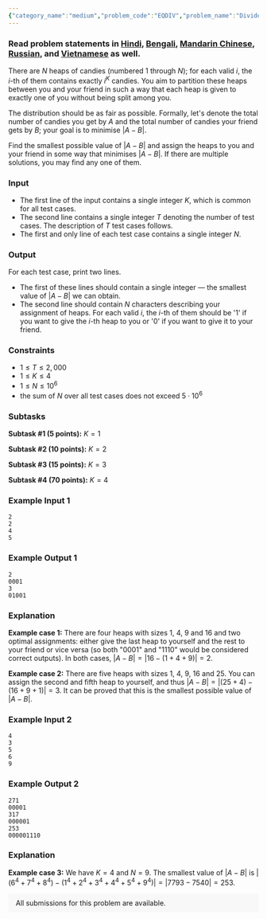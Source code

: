 ```yaml
---
{"category_name":"medium","problem_code":"EQDIV","problem_name":"Divide Candies","problemComponents":{"constraints":"","constraintsState":false,"subtasks":"","subtasksState":false,"inputFormat":"","inputFormatState":false,"outputFormat":"","outputFormatState":false,"sampleTestCases":{}},"video_editorial_url":"","languages_supported":{"0":"CPP14","1":"C","2":"JAVA","3":"PYTH 3.6","4":"CPP17","5":"PYTH","6":"PYP3","7":"CS2","8":"ADA","9":"PYPY","10":"TEXT","11":"PAS fpc","12":"NODEJS","13":"RUBY","14":"PHP","15":"GO","16":"HASK","17":"TCL","18":"PERL","19":"SCALA","20":"LUA","21":"kotlin","22":"BASH","23":"JS","24":"LISP sbcl","25":"rust","26":"PAS gpc","27":"BF","28":"CLOJ","29":"R","30":"D","31":"CAML","32":"FORT","33":"ASM","34":"swift","35":"FS","36":"WSPC","37":"LISP clisp","38":"SQL","39":"SCM guile","40":"PERL6","41":"ERL","42":"CLPS","43":"ICK","44":"NICE","45":"PRLG","46":"ICON","47":"COB","48":"SCM chicken","49":"PIKE","50":"SCM qobi","51":"ST","52":"SQLQ","53":"NEM"},"max_timelimit":2,"source_sizelimit":50000,"problem_author":"bohdan","problem_tester":"","date_added":"8-08-2020","tags":{"0":"bitset","1":"bohdan","2":"bohdan","3":"dynamic","4":"observation","5":"sept20"},"problem_difficulty_level":"Medium","best_tag":"Dynamic Programming","editorial_url":"https://discuss.codechef.com/problems/EQDIV","time":{"view_start_date":1600075802,"submit_start_date":1600075802,"visible_start_date":1600075802,"end_date":1735669800},"is_direct_submittable":false,"problemDiscussURL":"https://discuss.codechef.com/search?q=EQDIV","is_proctored":false,"visitedContests":{},"layout":"problem"}
---
```

### Read problem statements in [Hindi](https://www.codechef.com/download/translated/SEPT20/hindi/EQDIV.pdf), [Bengali](https://www.codechef.com/download/translated/SEPT20/bengali/EQDIV.pdf), [Mandarin Chinese](https://www.codechef.com/download/translated/SEPT20/mandarin/EQDIV.pdf), [Russian](https://www.codechef.com/download/translated/SEPT20/russian/EQDIV.pdf), and [Vietnamese](https://www.codechef.com/download/translated/SEPT20/vietnamese/EQDIV.pdf) as well.

There are $N$ heaps of candies (numbered $1$ through $N$); for each valid $i$, the $i$-th of them contains exactly $i^K$ candies. You aim to partition these heaps between you and your friend in such a way that each heap is given to exactly one of you without being split among you.

The distribution should be as fair as possible. Formally, let's denote the total number of candies you get by $A$ and the total number of candies your friend gets by $B$; your goal is to minimise $|A-B|$.

Find the smallest possible value of $|A-B|$ and assign the heaps to you and your friend in some way that minimises $|A-B|$. If there are multiple solutions, you may find any one of them.

### Input
- The first line of the input contains a single integer $K$, which is common for all test cases.
- The second line contains a single integer $T$ denoting the number of test cases. The description of $T$ test cases follows.
- The first and only line of each test case contains a single integer $N$.

### Output
For each test case, print two lines.
- The first of these lines should contain a single integer ― the smallest value of $|A-B|$ we can obtain.
- The second line should contain $N$ characters describing your assignment of heaps. For each valid $i$, the $i$-th of them should be '1' if you want to give the $i$-th heap to you or '0' if you want to give it to your friend.

### Constraints 
- $1 \le T \le 2,000$
- $1 \le K \le 4$
- $1 \le N \le 10^6$
- the sum of $N$ over all test cases does not exceed $5 \cdot 10^6$

### Subtasks
**Subtask #1 (5 points):** $K = 1$

**Subtask #2 (10 points):** $K = 2$

**Subtask #3 (15 points):** $K = 3$

**Subtask #4 (70 points):** $K = 4$

### Example Input 1
```
2
2
4
5
```

### Example Output 1
```
2
0001
3
01001
```

### Explanation
**Example case 1:** There are four heaps with sizes $1$, $4$, $9$ and $16$ and two optimal assignments: either give the last heap to yourself and the rest to your friend or vice versa (so both "0001" and "1110" would be considered correct outputs). In both cases, $|A-B| = |16 - (1 + 4 + 9)| = 2$.

**Example case 2:** There are five heaps with sizes $1$, $4$, $9$, $16$ and $25$. You can assign the second and fifth heap to yourself, and thus $|A-B| = |(25 + 4) - (16 + 9 + 1)| = 3$. It can be proved that this is the smallest possible value of $|A-B|$.

### Example Input 2
```
4
3
5
6
9
```

### Example Output 2
```
271
00001
317
000001
253
000001110
```

### Explanation
**Example case 3:** We have $K = 4$ and $N = 9$. The smallest value of $|A-B|$ is $|(6^4 + 7^4 + 8^4) - (1^4 + 2^4 + 3^4 + 4^4 + 5^4 + 9^4)| = |7793 - 7540|= 253$.

<aside style='background: #f8f8f8;padding: 10px 15px;'><div>All submissions for this problem are available.</div></aside>